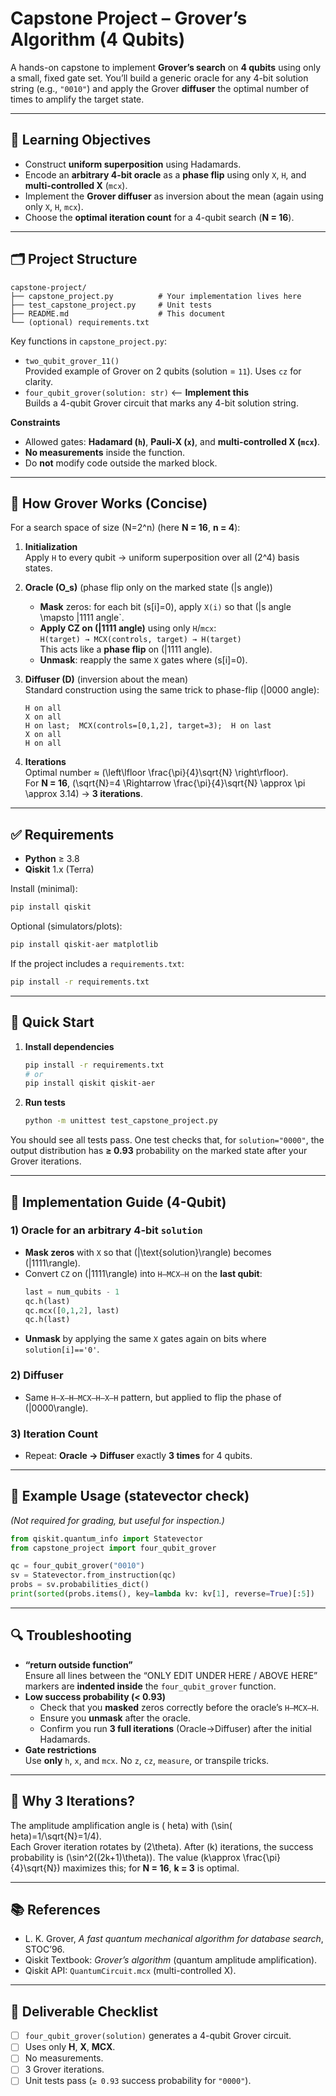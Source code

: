 # Capstone Project – Grover’s Algorithm (4 Qubits)

A hands-on capstone to implement **Grover’s search** on **4 qubits** using only a small, fixed gate set. You’ll build a generic oracle for any 4-bit solution string (e.g., `"0010"`) and apply the Grover **diffuser** the optimal number of times to amplify the target state.

---

## 🎯 Learning Objectives

- Construct **uniform superposition** using Hadamards.
- Encode an **arbitrary 4-bit oracle** as a **phase flip** using only `X`, `H`, and **multi-controlled X** (`mcx`).
- Implement the **Grover diffuser** as inversion about the mean (again using only `X`, `H`, `mcx`).
- Choose the **optimal iteration count** for a 4-qubit search (**N = 16**).

---

## 🗂️ Project Structure

```
capstone-project/
├── capstone_project.py          # Your implementation lives here
├── test_capstone_project.py     # Unit tests
├── README.md                    # This document
└── (optional) requirements.txt
```

Key functions in `capstone_project.py`:

- `two_qubit_grover_11()`  
  Provided example of Grover on 2 qubits (solution = `11`). Uses `cz` for clarity.
- `four_qubit_grover(solution: str)`  ⟵ **Implement this**  
  Builds a 4-qubit Grover circuit that marks any 4-bit solution string.

**Constraints**

- Allowed gates: **Hadamard (`h`)**, **Pauli-X (`x`)**, and **multi-controlled X (`mcx`)**.
- **No measurements** inside the function.
- Do **not** modify code outside the marked block.

---

## 🧩 How Grover Works (Concise)

For a search space of size \(N=2^n\) (here **N = 16**, **n = 4**):

1. **Initialization**  
   Apply `H` to every qubit → uniform superposition over all \(2^4\) basis states.

2. **Oracle \(O_s\)** (phase flip only on the marked state \(|sangle\))  
   - **Mask** zeros: for each bit \(s[i]=0\), apply `X(i)` so that \(|sangle \mapsto |1111angle`.  
   - **Apply CZ on \(|1111angle\)** using only `H`/`mcx`:  
     `H(target) → MCX(controls, target) → H(target)`  
     This acts like a **phase flip** on \(|1111angle\).  
   - **Unmask**: reapply the same `X` gates where \(s[i]=0\).

3. **Diffuser \(D\)** (inversion about the mean)  
   Standard construction using the same trick to phase-flip \(|0000angle\):
   ```
   H on all
   X on all
   H on last;  MCX(controls=[0,1,2], target=3);  H on last
   X on all
   H on all
   ```

4. **Iterations**  
   Optimal number ≈ \(\left\lfloor \frac{\pi}{4}\sqrt{N} \right\rfloor\).  
   For **N = 16**, \(\sqrt{N}=4 \Rightarrow \frac{\pi}{4}\sqrt{N} \approx \pi \approx 3.14\) → **3 iterations**.

---

## ✅ Requirements

- **Python** ≥ 3.8
- **Qiskit** 1.x (Terra)

Install (minimal):
```bash
pip install qiskit
```

Optional (simulators/plots):
```bash
pip install qiskit-aer matplotlib
```

If the project includes a `requirements.txt`:
```bash
pip install -r requirements.txt
```

---

## 🏃 Quick Start

1. **Install dependencies**
   ```bash
   pip install -r requirements.txt
   # or
   pip install qiskit qiskit-aer
   ```

2. **Run tests**
   ```bash
   python -m unittest test_capstone_project.py
   ```

You should see all tests pass. One test checks that, for `solution="0000"`, the output distribution has **≥ 0.93** probability on the marked state after your Grover iterations.

---

## 🔧 Implementation Guide (4-Qubit)

### 1) Oracle for an arbitrary 4-bit `solution`
- **Mask zeros** with `X` so that \(|\text{solution}\rangle\) becomes \(|1111\rangle\).
- Convert `CZ` on \(|1111\rangle\) into `H–MCX–H` on the **last qubit**:
  ```python
  last = num_qubits - 1
  qc.h(last)
  qc.mcx([0,1,2], last)
  qc.h(last)
  ```
- **Unmask** by applying the same `X` gates again on bits where `solution[i]=='0'`.

### 2) Diffuser
- Same `H–X–H–MCX–H–X–H` pattern, but applied to flip the phase of \(|0000\rangle\).

### 3) Iteration Count
- Repeat: **Oracle → Diffuser** exactly **3 times** for 4 qubits.

---

## 🧪 Example Usage (statevector check)

*(Not required for grading, but useful for inspection.)*
```python
from qiskit.quantum_info import Statevector
from capstone_project import four_qubit_grover

qc = four_qubit_grover("0010")
sv = Statevector.from_instruction(qc)
probs = sv.probabilities_dict()
print(sorted(probs.items(), key=lambda kv: kv[1], reverse=True)[:5])
```

---

## 🔍 Troubleshooting

- **“return outside function”**  
  Ensure all lines between the “ONLY EDIT UNDER HERE / ABOVE HERE” markers are **indented inside** the `four_qubit_grover` function.
- **Low success probability (< 0.93)**  
  - Check that you **masked** zeros correctly before the oracle’s `H–MCX–H`.  
  - Ensure you **unmask** after the oracle.  
  - Confirm you run **3 full iterations** (Oracle→Diffuser) after the initial Hadamards.
- **Gate restrictions**  
  Use **only** `h`, `x`, and `mcx`. No `z`, `cz`, `measure`, or transpile tricks.

---

## 🧠 Why 3 Iterations?

The amplitude amplification angle is \(	heta\) with \(\sin(	heta)=1/\sqrt{N}=1/4\).  
Each Grover iteration rotates by \(2\theta\). After \(k\) iterations, the success probability is \(\sin^2((2k+1)\theta)\). The value \(k\approx \frac{\pi}{4}\sqrt{N}\) maximizes this; for **N = 16**, **k = 3** is optimal.

---

## 📚 References

- L. K. Grover, *A fast quantum mechanical algorithm for database search*, STOC’96.  
- Qiskit Textbook: *Grover’s algorithm* (quantum amplitude amplification).  
- Qiskit API: `QuantumCircuit.mcx` (multi-controlled X).

---

## 🏁 Deliverable Checklist

- [ ] `four_qubit_grover(solution)` generates a 4-qubit Grover circuit.  
- [ ] Uses only **H**, **X**, **MCX**.  
- [ ] No measurements.  
- [ ] 3 Grover iterations.  
- [ ] Unit tests pass (`≥ 0.93` success probability for `"0000"`).
